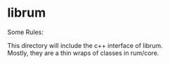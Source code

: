 # librum
Some Rules:

This directory will include the c++ interface of librum.  
Mostly, they are a thin wraps of classes in rum/core.